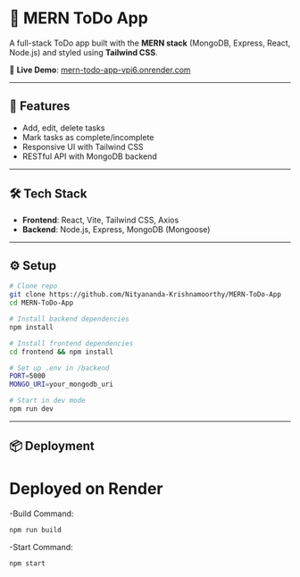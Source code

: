 # 📝 MERN ToDo App

A full-stack ToDo app built with the **MERN stack** (MongoDB, Express, React, Node.js) and styled using **Tailwind CSS**.

🔗 **Live Demo**: [mern-todo-app-vpi6.onrender.com](https://mern-todo-app-vpi6.onrender.com)

---

## 🚀 Features

- Add, edit, delete tasks
- Mark tasks as complete/incomplete
- Responsive UI with Tailwind CSS
- RESTful API with MongoDB backend

---

## 🛠️ Tech Stack

- **Frontend**: React, Vite, Tailwind CSS, Axios  
- **Backend**: Node.js, Express, MongoDB (Mongoose)

---

## ⚙️ Setup

```bash
# Clone repo
git clone https://github.com/Nityananda-Krishnamoorthy/MERN-ToDo-App
cd MERN-ToDo-App

# Install backend dependencies
npm install

# Install frontend dependencies
cd frontend && npm install

# Set up .env in /backend
PORT=5000
MONGO_URI=your_mongodb_uri

# Start in dev mode
npm run dev
```
---

## 📦 Deployment

# Deployed on Render

-Build Command:
```bash
npm run build
```
-Start Command:
```bash
npm start
```
